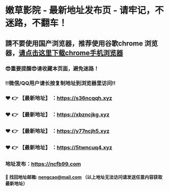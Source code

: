 # 嫩草影院 - 最新地址发布页 - 请牢记，不迷路，不翻车！

## 請不要使用国产浏览器，推荐使用谷歌chrome 浏览器，<a href = "https://www.google.cn/chrome/">请点击这里下载chrome手机浏览器</a>

### :sunglasses:重要提醒:sunglasses:请收藏本页面，避免迷路！
### ‼️微信/QQ用户请长按复制地址到浏览器里访问‼️

### :heart: :point_right: 【最新地址】 ：https://s36ncqqh.xyz
### :heart: :point_right: 【最新地址】 ：https://xbzncjkg.xyz
### :heart: :point_right: 【最新地址】 ：https://y77ncjh5.xyz
### :heart: :point_right: 【最新地址】 ：https://5twncuq4.xyz

### 地址发布：https://ncfb99.com

#### :e-mail: __找回地址邮箱: nengcao@mail.com （以上地址无法访问请发送任意内容获取最新地址）__

